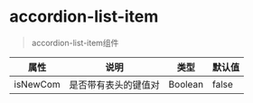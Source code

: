 # accordion-list-item

> accordion-list-item组件

| 属性    | 说明 | 类型 |默认值|
| ------ | ------ | ------ |------ |
| isNewCom  | 是否带有表头的键值对 | Boolean |false|
